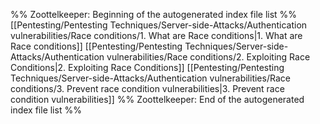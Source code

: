 %% Zoottelkeeper: Beginning of the autogenerated index file list  %%
 [[Pentesting/Pentesting Techniques/Server-side-Attacks/Authentication vulnerabilities/Race conditions/1. What are Race conditions|1. What are Race conditions]]
 [[Pentesting/Pentesting Techniques/Server-side-Attacks/Authentication vulnerabilities/Race conditions/2. Exploiting Race Conditions|2. Exploiting Race Conditions]]
 [[Pentesting/Pentesting Techniques/Server-side-Attacks/Authentication vulnerabilities/Race conditions/3. Prevent race condition vulnerabilities|3. Prevent race condition vulnerabilities]]
%% Zoottelkeeper: End of the autogenerated index file list  %%
